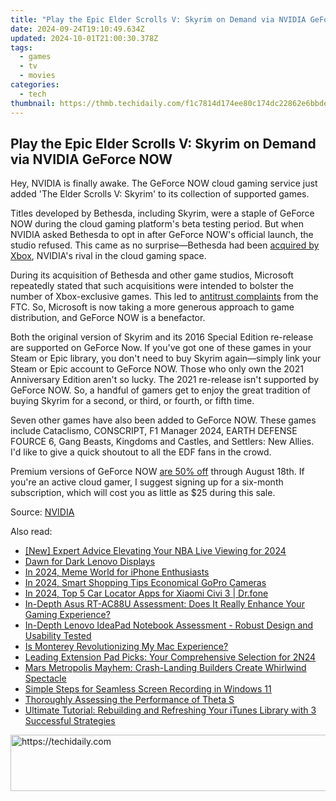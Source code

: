 ```yaml
---
title: "Play the Epic Elder Scrolls V: Skyrim on Demand via NVIDIA GeForce NOW"
date: 2024-09-24T19:10:49.634Z
updated: 2024-10-01T21:00:30.378Z
tags:
  - games
  - tv
  - movies
categories:
  - tech
thumbnail: https://thmb.techidaily.com/f1c7814d174ee80c174dc22862e6bbdee21f53653d8420af5bbabc6778b28291.jpg
---
```


## Play the Epic Elder Scrolls V: Skyrim on Demand via NVIDIA GeForce NOW

Hey, NVIDIA is finally awake. The GeForce NOW cloud gaming service just added 'The Elder Scrolls V: Skyrim' to its collection of supported games.

 Titles developed by Bethesda, including Skyrim, were a staple of GeForce NOW during the cloud gaming platform's beta testing period. But when NVIDIA asked Bethesda to opt in after GeForce NOW's official launch, the studio refused. This came as no surprise—Bethesda had been [acquired by Xbox](https://www.denofgeek.com/games/xbox-buys-bethesda-elder-scrolls-skyrim-fallout-doom-starfield/), NVIDIA's rival in the cloud gaming space.

 During its acquisition of Bethesda and other game studios, Microsoft repeatedly stated that such acquisitions were intended to bolster the number of Xbox-exclusive games. This led to [antitrust complaints](https://www.ftc.gov/legal-library/browse/cases-proceedings/2210077-microsoftactivision-blizzard-matter) from the FTC. So, Microsoft is now taking a more generous approach to game distribution, and GeForce NOW is a benefactor.

 Both the original version of Skyrim and its 2016 Special Edition re-release are supported on GeForce Now. If you've got one of these games in your Steam or Epic library, you don't need to buy Skyrim again—simply link your Steam or Epic account to GeForce NOW. Those who only own the 2021 Anniversary Edition aren't so lucky. The 2021 re-release isn't supported by GeForce NOW. So, a handful of gamers get to enjoy the great tradition of buying Skyrim for a second, or third, or fourth, or fifth time.

 Seven other games have also been added to GeForce NOW. These games include Cataclismo, CONSCRIPT, F1 Manager 2024, EARTH DEFENSE FOURCE 6, Gang Beasts, Kingdoms and Castles, and Settlers: New Allies. I'd like to give a quick shoutout to all the EDF fans in the crowd.

 Premium versions of GeForce NOW [are 50% off](https://some-skills.techidaily.com/2024-approved-the-financials-of-boosting-your-youtube-videos/) through August 18th. If you're an active cloud gamer, I suggest signing up for a six-month subscription, which will cost you as little as $25 during this sale.

 Source: [NVIDIA](https://blogs.nvidia.com/blog/geforce-now-thursday-elder-scrolls-skyrim/)

<ins class="adsbygoogle"
     style="display:block"
     data-ad-format="autorelaxed"
     data-ad-client="ca-pub-7571918770474297"
     data-ad-slot="1223367746"></ins>

<ins class="adsbygoogle"
     style="display:block"
     data-ad-client="ca-pub-7571918770474297"
     data-ad-slot="8358498916"
     data-ad-format="auto"
     data-full-width-responsive="true"></ins>

<span class="atpl-alsoreadstyle">Also read:</span>
<div><ul>
<li><a href="https://fox-access.techidaily.com/new-expert-advice-elevating-your-nba-live-viewing-for-2024/"><u>[New] Expert Advice Elevating Your NBA Live Viewing for 2024</u></a></li>
<li><a href="https://graphic-issues.techidaily.com/dawn-for-dark-lenovo-displays/"><u>Dawn for Dark Lenovo Displays</u></a></li>
<li><a href="https://article-tips.techidaily.com/in-2024-meme-world-for-iphone-enthusiasts/"><u>In 2024, Meme World for iPhone Enthusiasts</u></a></li>
<li><a href="https://extra-approaches.techidaily.com/in-2024-smart-shopping-tips-economical-gopro-cameras/"><u>In 2024, Smart Shopping Tips Economical GoPro Cameras</u></a></li>
<li><a href="https://android-location-track.techidaily.com/in-2024-top-5-car-locator-apps-for-xiaomi-civi-3-drfone-by-drfone-virtual-android/"><u>In 2024, Top 5 Car Locator Apps for Xiaomi Civi 3 | Dr.fone</u></a></li>
<li><a href="https://buynow-marvelous.techidaily.com/in-depth-asus-rt-ac88u-assessment-does-it-really-enhance-your-gaming-experience/"><u>In-Depth Asus RT-AC88U Assessment: Does It Really Enhance Your Gaming Experience?</u></a></li>
<li><a href="https://buynow-marvelous.techidaily.com/in-depth-lenovo-ideapad-notebook-assessment-robust-design-and-usability-tested/"><u>In-Depth Lenovo IdeaPad Notebook Assessment - Robust Design and Usability Tested</u></a></li>
<li><a href="https://buynow-marvelous.techidaily.com/is-monterey-revolutionizing-my-mac-experience/"><u>Is Monterey Revolutionizing My Mac Experience?</u></a></li>
<li><a href="https://buynow-marvelous.techidaily.com/leading-extension-pad-picks-your-comprehensive-selection-for-2n24/"><u>Leading Extension Pad Picks: Your Comprehensive Selection for 2N24</u></a></li>
<li><a href="https://buynow-marvelous.techidaily.com/mars-metropolis-mayhem-crash-landing-builders-create-whirlwind-spectacle/"><u>Mars Metropolis Mayhem: Crash-Landing Builders Create Whirlwind Spectacle</u></a></li>
<li><a href="https://discover-data.techidaily.com/simple-steps-for-seamless-screen-recording-in-windows-11/"><u>Simple Steps for Seamless Screen Recording in Windows 11</u></a></li>
<li><a href="https://extra-information.techidaily.com/thoroughly-assessing-the-performance-of-theta-s/"><u>Thoroughly Assessing the Performance of Theta S</u></a></li>
<li><a href="https://app-tips.techidaily.com/ultimate-tutorial-rebuilding-and-refreshing-your-itunes-library-with-3-successful-strategies/"><u>Ultimate Tutorial: Rebuilding and Refreshing Your iTunes Library with 3 Successful Strategies</u></a></li>
</ul></div>

<!-- affiliate ads begin -->
<a href="https://imp.i357552.net/c/5597632/1001446/11832" target="_top" id="1001446">
  <img src="//a.impactradius-go.com/display-ad/11832-1001446" border="0" alt="https://techidaily.com" width="728" height="90"/>
</a>
<img height="0" width="0" src="https://imp.i357552.net/i/5597632/1001446/11832" style="position:absolute;visibility:hidden;" border="0" />
<!-- affiliate ads end -->

